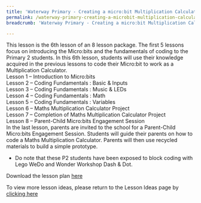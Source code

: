 ```yaml
---
title: 'Waterway Primary - Creating a micro:bit Multiplication Calculator'
permalink: /waterway-primary-creating-a-microbit-multiplication-calculator/
breadcrumb: 'Waterway Primary - Creating a micro:bit Multiplication Calculator'

---
```



This lesson is the 6th lesson of an 8 lesson package. The first 5 lessons focus on introducing the Micro:bits and the fundamentals of coding to the Primary 2 students. In this 6th lesson, students will use their knowledge acquired in the previous lessons to code their Micro:bit to work as a Multiplication Calculator.<br>
Lesson 1 – Introduction to Micro:bits<br>
Lesson 2 – Coding Fundamentals : Basic & Inputs<br>
Lesson 3 – Coding Fundamentals : Music & LEDs<br>
Lesson 4 – Coding Fundamentals : Math<br>
Lesson 5 – Coding Fundamentals : Variables<br>
Lesson 6 – Maths Multiplication Calculator Project<br>
Lesson 7 – Completion of Maths Multiplication Calculator Project<br>
Lesson 8 – Parent-Child Micro:bits Engagement Session<br>
In the last lesson, parents are invited to the school for a Parent-Child Micro:bits Engagement Session. Students will guide their parents on how to code a Maths Multiplication Calculator. Parents will then use recycled materials to build a simple prototype.<br>
* Do note that these P2 students have been exposed to block coding with Lego WeDo and Wonder Workshop Dash & Dot. 

Download the lesson plan [here](/files/lesson-plans/primary-schools/math/waterway-primary-creating-a-microbit-multiplication-calculator.docx)

To view more lesson ideas, please return to the Lesson Ideas page by [clicking here](/in-schools/digital-maker/lesson-ideas-primary/)

